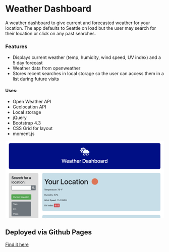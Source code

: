 # Weather Dashboard

A weather dashboard to give current and forecasted weather for your location. The app defaults to Seattle on load but the user may search for their location or click on any past searches.

### Features
* Displays current weather (temp, humidity, wind speed, UV index) and a 5 day forecast
* Weather data from openweather
* Stores recent searches in local storage so the user can access them in a list during future visits



#### Uses:
* Open Weather API
* Geolocation API
* Local storage
* jQuery
* Bootstrap 4.3
* CSS Grid for layout
* moment.js


![See it in action](./Assets/main-ex.png)

## Deployed via Github Pages
[Find it here](https://zapponejosh.github.io/hw-6-weather-app/)

